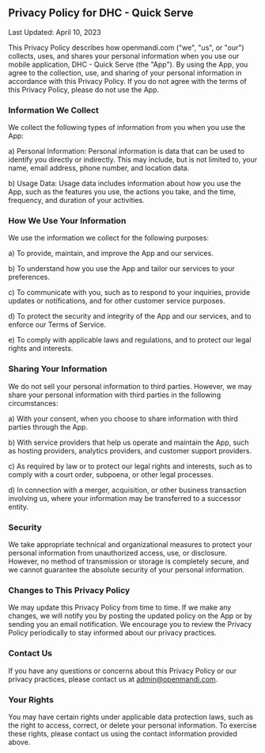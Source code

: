 ## Privacy Policy for DHC - Quick Serve
Last Updated: April 10, 2023

This Privacy Policy describes how openmandi.com ("we", "us", or "our") collects, uses, and shares your personal information when you use our mobile application, DHC - Quick Serve (the "App"). By using the App, you agree to the collection, use, and sharing of your personal information in accordance with this Privacy Policy. If you do not agree with the terms of this Privacy Policy, please do not use the App.

### Information We Collect
We collect the following types of information from you when you use the App:

a) Personal Information: Personal information is data that can be used to identify you directly or indirectly. This may include, but is not limited to, your name, email address, phone number, and location data.

b) Usage Data: Usage data includes information about how you use the App, such as the features you use, the actions you take, and the time, frequency, and duration of your activities.

### How We Use Your Information
We use the information we collect for the following purposes:

a) To provide, maintain, and improve the App and our services.

b) To understand how you use the App and tailor our services to your preferences.

c) To communicate with you, such as to respond to your inquiries, provide updates or notifications, and for other customer service purposes.

d) To protect the security and integrity of the App and our services, and to enforce our Terms of Service.

e) To comply with applicable laws and regulations, and to protect our legal rights and interests.

### Sharing Your Information
We do not sell your personal information to third parties. However, we may share your personal information with third parties in the following circumstances:

a) With your consent, when you choose to share information with third parties through the App.

b) With service providers that help us operate and maintain the App, such as hosting providers, analytics providers, and customer support providers.

c) As required by law or to protect our legal rights and interests, such as to comply with a court order, subpoena, or other legal processes.

d) In connection with a merger, acquisition, or other business transaction involving us, where your information may be transferred to a successor entity.

### Security
We take appropriate technical and organizational measures to protect your personal information from unauthorized access, use, or disclosure. However, no method of transmission or storage is completely secure, and we cannot guarantee the absolute security of your personal information.

### Changes to This Privacy Policy
We may update this Privacy Policy from time to time. If we make any changes, we will notify you by posting the updated policy on the App or by sending you an email notification. We encourage you to review the Privacy Policy periodically to stay informed about our privacy practices.

### Contact Us
If you have any questions or concerns about this Privacy Policy or our privacy practices, please contact us at admin@openmandi.com.

### Your Rights
You may have certain rights under applicable data protection laws, such as the right to access, correct, or delete your personal information. To exercise these rights, please contact us using the contact information provided above.
